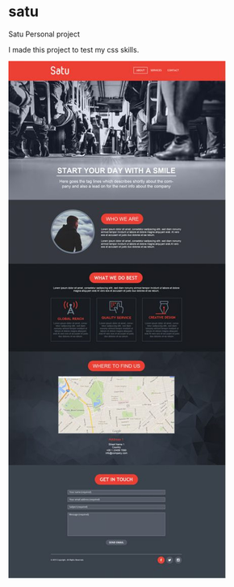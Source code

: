 # satu
Satu Personal project

I made this project to test my css skills.

<img src="Objective.jpg" />

